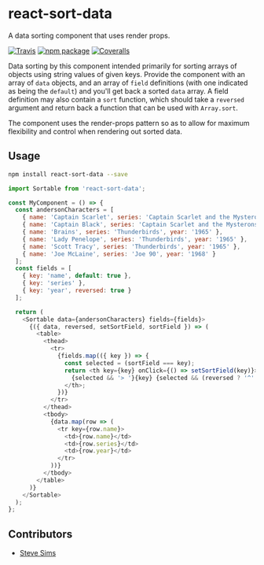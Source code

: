 # react-sort-data

A data sorting component that uses render props.

[![Travis][build-badge]][build]
[![npm package][npm-badge]][npm]
[![Coveralls][coveralls-badge]][coveralls]

[build-badge]: https://img.shields.io/travis/user/repo/master.png?style=flat-square
[build]: https://travis-ci.org/user/repo

[npm-badge]: https://img.shields.io/npm/v/npm-package.png?style=flat-square
[npm]: https://www.npmjs.org/package/npm-package

[coveralls-badge]: https://img.shields.io/coveralls/user/repo/master.png?style=flat-square
[coveralls]: https://coveralls.io/github/user/repo

Data sorting by this component intended primarily for sorting arrays of objects using string values of given keys.  Provide the component with an array of `data` objects, and an array of `field` definitions (with one indicated as being the `default`) and you'll get back a sorted `data` array.  A field definition may also contain a `sort` function, which should take a `reversed` argument and return back a function that can be used with `Array.sort`.

The component uses the render-props pattern so as to allow for maximum flexibility and control when rendering out sorted data.

## Usage

```sh
npm install react-sort-data --save
```

```js
import Sortable from 'react-sort-data';

const MyComponent = () => {
  const andersonCharacters = [
    { name: 'Captain Scarlet', series: 'Captain Scarlet and the Mysterons', year: '1967' },
    { name: 'Captain Black', series: 'Captain Scarlet and the Mysterons', year: '1967' },
    { name: 'Brains', series: 'Thunderbirds', year: '1965' },
    { name: 'Lady Penelope', series: 'Thunderbirds', year: '1965' },
    { name: 'Scott Tracy', series: 'Thunderbirds', year: '1965' },
    { name: 'Joe McLaine', series: 'Joe 90', year: '1968' }
  ];
  const fields = [
    { key: 'name', default: true },
    { key: 'series' },
    { key: 'year', reversed: true }
  ];

  return (
    <Sortable data={andersonCharacters} fields={fields}>
      {({ data, reversed, setSortField, sortField }) => (
        <table>
          <thead>
            <tr>
              {fields.map(({ key }) => {
                const selected = (sortField === key);
                return <th key={key} onClick={() => setSortField(key)}>
                  {selected && '> '}{key} {selected && (reversed ? '^' : 'v')}
                </th>;
              })}
            </tr>
          </thead>
          <tbody>
            {data.map(row => (
              <tr key={row.name}>
                <td>{row.name}</td>
                <td>{row.series}</td>
                <td>{row.year}</td>
              </tr>
            ))}
          </tbody>
        </table>
      )}
    </Sortable>
  );
};
```

## Contributors

- [Steve Sims](https://github.com/stevesims)
